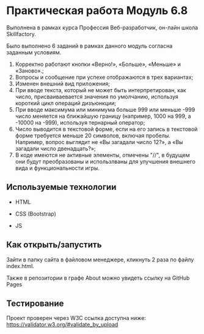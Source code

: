 # Практическая работа Модуль 6.8

Выполнена в рамках курса Профессия Веб-разработчик, он-лайн школа Skillfactory.

Было выполнено 6 заданий в рамках данного модуль согласна заданным условиям.

1. Корректно работают кнопки «Верно!», «Больше», «Меньше» и «Заново».;
2. Вопросы и сообщение при успехе отображаются в трех вариантах;
3. Изменен внешний вид приложения;
4. При вводе текста, который не может быть интерпретирован, как число, присваиваевается значения по умолчанию, используя короткий цикл операций дизъюнкции;
5. При вводе максимума или минимума больше 999 или меньше -999 число меняется на ближайшую границу (например, 1000 на 999, а -10000 на -999), используя тернарный оператор;
6. Число выводится в текстовой форме, если на его запись в текстовой форме требуется меньше 20 символов, включая пробелы. Например, вопрос выглядит не «Вы загадали число 12?», а «Вы загадали число двенадцать?»;
7. В коде имеются не активные элементы, отмечены "//", в будущем они будут преобразованы и использлваны для улучшения внешнего вида и функциональности игры.

## Используемые технологии

* HTML

* CSS (Bootstrap)

* JS

## Как открыть/запустить

Зайти в папку сайта в файловом менеджере, кликнуть 2 раза по файлу index.html.

Также в репозитории в графе About можно увидеть ссылку на GitHub Pages

## Тестирование

Проект проверен через W3C ссылка доступна ниже:
<https://validator.w3.org/#validate_by_upload>